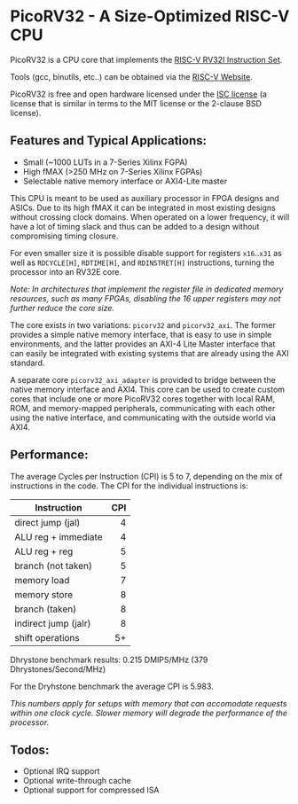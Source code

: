
PicoRV32 - A Size-Optimized RISC-V CPU
======================================

PicoRV32 is a CPU core that implements the [RISC-V RV32I Instruction Set](http://riscv.org/).

Tools (gcc, binutils, etc..) can be obtained via the [RISC-V Website](http://riscv.org/download.html#tab_tools).

PicoRV32 is free and open hardware licensed under the [ISC license](http://en.wikipedia.org/wiki/ISC_license)
(a license that is similar in terms to the MIT license or the 2-clause BSD license).


Features and Typical Applications:
----------------------------------

- Small (~1000 LUTs in a 7-Series Xilinx FGPA)
- High fMAX (>250 MHz on 7-Series Xilinx FGPAs)
- Selectable native memory interface or AXI4-Lite master

This CPU is meant to be used as auxiliary processor in FPGA designs and ASICs. Due
to its high fMAX it can be integrated in most existing designs without crossing
clock domains. When operated on a lower frequency, it will have a lot of timing
slack and thus can be added to a design without compromising timing closure.

For even smaller size it is possible disable support for registers `x16`..`x31` as
well as `RDCYCLE[H]`, `RDTIME[H]`, and `RDINSTRET[H]` instructions, turning the
processor into an RV32E core.

*Note: In architectures that implement the register file in dedicated memory
resources, such as many FPGAs, disabling the 16 upper registers may not further
reduce the core size.*

The core exists in two variations: `picorv32` and `picorv32_axi`. The former
provides a simple native memory interface, that is easy to use in simple
environments, and the latter provides an AXI-4 Lite Master interface that can
easily be integrated with existing systems that are already using the AXI
standard.

A separate core `picorv32_axi_adapter` is provided to bridge between the native
memory interface and AXI4. This core can be used to create custom cores that
include one or more PicoRV32 cores together with local RAM, ROM, and
memory-mapped peripherals, communicating with each other using the native
interface, and communicating with the outside world via AXI4.


Performance:
------------

The average Cycles per Instruction (CPI) is 5 to 7, depending on the
mix of instructions in the code. The CPI for the individual instructions is:

| Instruction          | CPI |
| ---------------------| ---:|
| direct jump (jal)    |   4 |
| ALU reg + immediate  |   4 |
| ALU reg + reg        |   5 |
| branch (not taken)   |   5 |
| memory load          |   7 |
| memory store         |   8 |
| branch (taken)       |   8 |
| indirect jump (jalr) |   8 |
| shift operations     |  5+ |

Dhrystone benchmark results: 0.215 DMIPS/MHz (379 Dhrystones/Second/MHz)

For the Dryhstone benchmark the average CPI is 5.983.

*This numbers apply for setups with memory that can accomodate requests within
one clock cycle. Slower memory will degrade the performance of the processor.*


Todos:
------

- Optional IRQ support
- Optional write-through cache
- Optional support for compressed ISA


